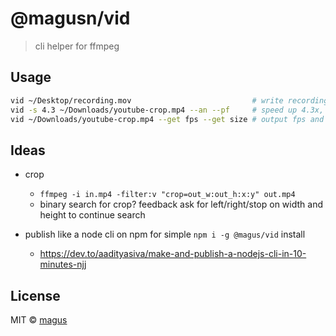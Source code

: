 # @magusn/vid

> cli helper for ffmpeg

## Usage

```sh
vid ~/Desktop/recording.mov                           # write recording.mp4 to ~/Desktop; unchanged by default
vid -s 4.3 ~/Downloads/youtube-crop.mp4 --an --pf     # speed up 4.3x, remove audio, preserve frames
vid ~/Downloads/youtube-crop.mp4 --get fps --get size # output fps and size video metadata
```

## Ideas

- crop
  - `ffmpeg -i in.mp4 -filter:v "crop=out_w:out_h:x:y" out.mp4`
  - binary search for crop? feedback ask for left/right/stop on width and height to continue search

- publish like a node cli on npm for simple `npm i -g @magus/vid` install
  - https://dev.to/aadityasiva/make-and-publish-a-nodejs-cli-in-10-minutes-njj


## License

MIT © [magus](https://github.com/magus)
